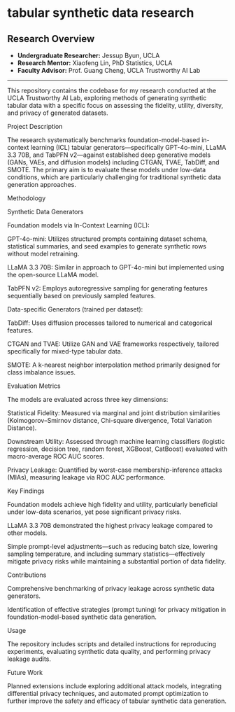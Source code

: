 # tabular synthetic data research

## Research Overview

- **Undergraduate Researcher:** Jessup Byun, UCLA  
- **Research Mentor:** Xiaofeng Lin, PhD Statistics, UCLA  
- **Faculty Advisor:** Prof. Guang Cheng, UCLA Trustworthy AI Lab  

---

This repository contains the codebase for my research conducted at the UCLA Trustworthy AI Lab, exploring methods of generating synthetic tabular data with a specific focus on assessing the fidelity, utility, diversity, and privacy of generated datasets.

Project Description

The research systematically benchmarks foundation-model-based in-context learning (ICL) tabular generators—specifically GPT-4o-mini, LLaMA 3.3 70B, and TabPFN v2—against established deep generative models (GANs, VAEs, and diffusion models) including CTGAN, TVAE, TabDiff, and SMOTE. The primary aim is to evaluate these models under low-data conditions, which are particularly challenging for traditional synthetic data generation approaches.

Methodology

Synthetic Data Generators

Foundation models via In-Context Learning (ICL):

GPT-4o-mini: Utilizes structured prompts containing dataset schema, statistical summaries, and seed examples to generate synthetic rows without model retraining.

LLaMA 3.3 70B: Similar in approach to GPT-4o-mini but implemented using the open-source LLaMA model.

TabPFN v2: Employs autoregressive sampling for generating features sequentially based on previously sampled features.

Data-specific Generators (trained per dataset):

TabDiff: Uses diffusion processes tailored to numerical and categorical features.

CTGAN and TVAE: Utilize GAN and VAE frameworks respectively, tailored specifically for mixed-type tabular data.

SMOTE: A k-nearest neighbor interpolation method primarily designed for class imbalance issues.

Evaluation Metrics

The models are evaluated across three key dimensions:

Statistical Fidelity: Measured via marginal and joint distribution similarities (Kolmogorov–Smirnov distance, Chi-square divergence, Total Variation Distance).

Downstream Utility: Assessed through machine learning classifiers (logistic regression, decision tree, random forest, XGBoost, CatBoost) evaluated with macro-average ROC AUC scores.

Privacy Leakage: Quantified by worst-case membership-inference attacks (MIAs), measuring leakage via ROC AUC performance.

Key Findings

Foundation models achieve high fidelity and utility, particularly beneficial under low-data scenarios, yet pose significant privacy risks.

LLaMA 3.3 70B demonstrated the highest privacy leakage compared to other models.

Simple prompt-level adjustments—such as reducing batch size, lowering sampling temperature, and including summary statistics—effectively mitigate privacy risks while maintaining a substantial portion of data fidelity.

Contributions

Comprehensive benchmarking of privacy leakage across synthetic data generators.

Identification of effective strategies (prompt tuning) for privacy mitigation in foundation-model-based synthetic data generation.

Usage

The repository includes scripts and detailed instructions for reproducing experiments, evaluating synthetic data quality, and performing privacy leakage audits.

Future Work

Planned extensions include exploring additional attack models, integrating differential privacy techniques, and automated prompt optimization to further improve the safety and efficacy of tabular synthetic data generation.
